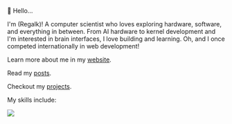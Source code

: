 :wave: Hello...

I'm (Regalk)! A computer scientist who loves exploring hardware, software, and everything in between. From AI hardware to kernel development and I'm interested in brain interfaces, I love building and learning. Oh, and I once competed internationally in web development!

Learn more about me in my [website](https://regalk.dev/).

Read my [posts](https://regalk.dev/blog).

Checkout my [projects](https://github.com/regalk13?tab=repositories).

My skills include:



<img src="https://komarev.com/ghpvc/?username=regalk13&style=for-the-badge" />
